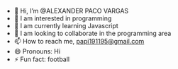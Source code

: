 - 👋 Hi, I’m @ALEXANDER PACO VARGAS
- 👀 I am interested in programming
- 🌱 I am currently learning Javascript
- 💞️ I am looking to collaborate in the programming area
- 📫 How to reach me, papi191195@gmail.com
- 😄 Pronouns: Hi 
- ⚡ Fun fact: football

<!---
alee1911/alee1911 is a ✨ special ✨ repository because its `README.md` (this file) appears on your GitHub profile.
You can click the Preview link to take a look at your changes.
--->

